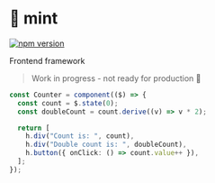 # 🍃 mint

[![npm version](https://badge.fury.io/js/mint.ts.svg)](https://www.npmjs.com/package/mint.ts)

Frontend framework

> Work in progress - not ready for production 🚧

```ts
const Counter = component(($) => {
  const count = $.state(0);
  const doubleCount = count.derive((v) => v * 2);

  return [
    h.div("Count is: ", count),
    h.div("Double count is: ", doubleCount),
    h.button({ onClick: () => count.value++ }),
  ];
});
```